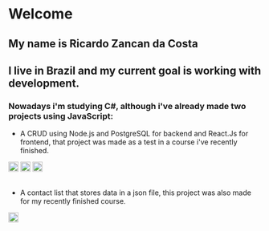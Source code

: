 # Welcome

## My name is Ricardo Zancan da Costa 
## I live in Brazil and my current goal is working with development.

### Nowadays i'm studying C#, although i've already made two projects using JavaScript:

- A CRUD using Node.js and PostgreSQL for backend and React.Js for frontend, that project was made as a test in a course i've recently finished.
<div>
          <img src="https://cdn.jsdelivr.net/gh/devicons/devicon/icons/nodejs/nodejs-original.svg" height="20" width="20"/>
          <img src="https://cdn.jsdelivr.net/gh/devicons/devicon/icons/postgresql/postgresql-plain.svg" height="20" width="20"/>
          <img src="https://cdn.jsdelivr.net/gh/devicons/devicon/icons/react/react-original.svg" height="20" width="20"/>
</div>     
         

          
 
          
##

- A contact list that stores data in a json file, this project was also made for my recently finished course.
<img src="https://cdn.jsdelivr.net/gh/devicons/devicon/icons/electron/electron-original.svg" height="20" width="20"/>
